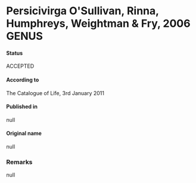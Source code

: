 # Persicivirga O'Sullivan, Rinna, Humphreys, Weightman & Fry, 2006 GENUS

#### Status
ACCEPTED

#### According to
The Catalogue of Life, 3rd January 2011

#### Published in
null

#### Original name
null

### Remarks
null